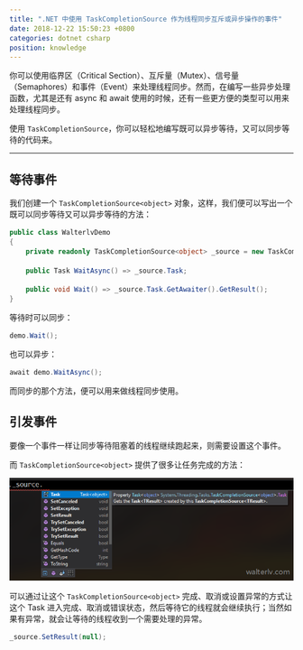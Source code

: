 ```yaml
---
title: ".NET 中使用 TaskCompletionSource 作为线程同步互斥或异步操作的事件"
date: 2018-12-22 15:50:23 +0800
categories: dotnet csharp
position: knowledge
---
```


你可以使用临界区（Critical Section）、互斥量（Mutex）、信号量（Semaphores）和事件（Event）来处理线程同步。然而，在编写一些异步处理函数，尤其是还有 async 和 await 使用的时候，还有一些更方便的类型可以用来处理线程同步。

使用 `TaskCompletionSource`，你可以轻松地编写既可以异步等待，又可以同步等待的代码来。

---

<div id="toc"></div>

## 等待事件

我们创建一个 `TaskCompletionSource<object>` 对象，这样，我们便可以写出一个既可以同步等待又可以异步等待的方法：

```csharp
public class WalterlvDemo
{
    private readonly TaskCompletionSource<object> _source = new TaskCompletionSource<object>();

    public Task WaitAsync() => _source.Task;

    public void Wait() => _source.Task.GetAwaiter().GetResult();
}
```

等待时可以同步：

```csharp
demo.Wait();
```

也可以异步：

```csharp
await demo.WaitAsync();
```

而同步的那个方法，便可以用来做线程同步使用。

## 引发事件

要像一个事件一样让同步等待阻塞着的线程继续跑起来，则需要设置这个事件。

而 `TaskCompletionSource<object>` 提供了很多让任务完成的方法：

![TaskCompletionSource 中的方法](/static/posts/2018-12-22-15-47-52.png)

可以通过让这个 `TaskCompletionSource<object>` 完成、取消或设置异常的方式让这个 Task 进入完成、取消或错误状态，然后等待它的线程就会继续执行；当然如果有异常，就会让等待的线程收到一个需要处理的异常。

```csharp
_source.SetResult(null);
```
